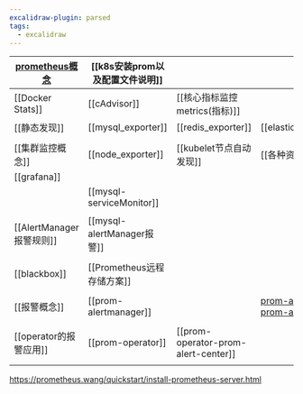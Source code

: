 ```yaml
---
excalidraw-plugin: parsed
tags:
  - excalidraw
---
```


| [prometheus概念](prometheus概念.md) | [[k8s安装prom以及配置文件说明]]    |                                     |                                                                 |                                     |
| ------------------------------- | ------------------------ | ----------------------------------- | --------------------------------------------------------------- | ----------------------------------- |
| [[Docker Stats]]                | [[cAdvisor]]             | [[核心指标监控metrics(指标)]]               |                                                                 |                                     |
| [[静态发现]]                        | [[mysql_exporter]]       | [[redis_exporter]]                  | [[elasticsearch_exporter]]                                      |                                     |
|                                 |                          |                                     |                                                                 |                                     |
| [[集群监控概念]]                      | [[node_exporter]]        | [[kubelet节点自动发现]]                   | [[各种资源监控]]                                                      | [[监控mysql]]                         |
| [[grafana]]                     |                          |                                     |                                                                 |                                     |
|                                 | [[mysql-serviceMonitor]] |                                     |                                                                 |                                     |
|                                 |                          |                                     |                                                                 |                                     |
| [[AlertManager报警规则]]            | [[mysql-alertManager报警]] |                                     |                                                                 |                                     |
|                                 |                          |                                     |                                                                 |                                     |
| [[blackbox]]                    | [[Prometheus远程存储方案]]     |                                     |                                                                 |                                     |
|                                 |                          |                                     |                                                                 |                                     |
| [[报警概念]]                        | [[prom-alertmanager]]    |                                     | [prom-alertmanager-prom-alert](prom-alertmanager-prom-alert.md) | [prometheus报警](prometheus报警.canvas) |
|                                 |                          |                                     |                                                                 |                                     |
| [[operator的报警应用]]               | [[prom-operator]]        | [[prom-operator-prom-alert-center]] |                                                                 |                                     |
|                                 |                          |                                     |                                                                 |                                     |


https://prometheus.wang/quickstart/install-prometheus-server.html
